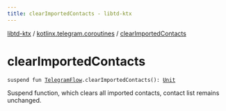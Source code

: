 ```yaml
---
title: clearImportedContacts - libtd-ktx
---
```


[libtd-ktx](../index.html) / [kotlinx.telegram.coroutines](index.html) / [clearImportedContacts](./clear-imported-contacts.html)

# clearImportedContacts

`suspend fun `[`TelegramFlow`](../kotlinx.telegram.core/-telegram-flow/index.html)`.clearImportedContacts(): `[`Unit`](https://kotlinlang.org/api/latest/jvm/stdlib/kotlin/-unit/index.html)

Suspend function, which clears all imported contacts, contact list remains unchanged.

